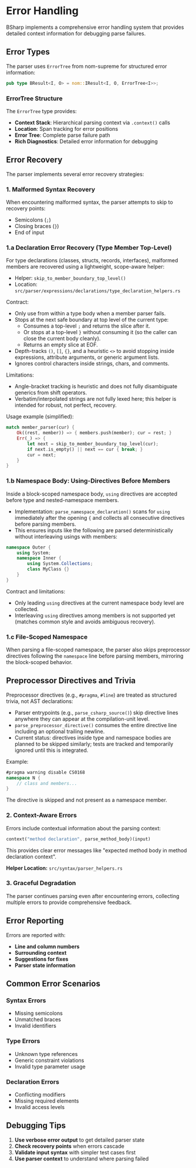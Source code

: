 
# Error Handling

BSharp implements a comprehensive error handling system that provides detailed context information for debugging parse failures.

## Error Types

The parser uses `ErrorTree` from nom-supreme for structured error information:

```rust
pub type BResult<I, O> = nom::IResult<I, O, ErrorTree<I>>;
```

### ErrorTree Structure

The `ErrorTree` type provides:
- **Context Stack**: Hierarchical parsing context via `.context()` calls
- **Location**: Span tracking for error positions
- **Error Tree**: Complete parse failure path
- **Rich Diagnostics**: Detailed error information for debugging

## Error Recovery

The parser implements several error recovery strategies:

### 1. Malformed Syntax Recovery

When encountering malformed syntax, the parser attempts to skip to recovery points:
- Semicolons (`;`)
- Closing braces (`}`)
- End of input

### 1.a Declaration Error Recovery (Type Member Top-Level)

For type declarations (classes, structs, records, interfaces), malformed members are recovered using a lightweight, scope-aware helper:

- Helper: `skip_to_member_boundary_top_level()`
- Location: `src/parser/expressions/declarations/type_declaration_helpers.rs`

Contract:
- Only use from within a type body when a member parser fails.
- Stops at the next safe boundary at top level of the current type:
  - Consumes a top-level `;` and returns the slice after it.
  - Or stops at a top-level `}` without consuming it (so the caller can close the current body cleanly).
  - Returns an empty slice at EOF.
- Depth-tracks `()`, `[]`, `{}`, and a heuristic `<>` to avoid stopping inside expressions, attribute arguments, or generic argument lists.
- Ignores control characters inside strings, chars, and comments.

Limitations:
- Angle-bracket tracking is heuristic and does not fully disambiguate generics from shift operators.
- Verbatim/interpolated strings are not fully lexed here; this helper is intended for robust, not perfect, recovery.

Usage example (simplified):

```rust
match member_parser(cur) {
    Ok((rest, member)) => { members.push(member); cur = rest; }
    Err(_) => {
        let next = skip_to_member_boundary_top_level(cur);
        if next.is_empty() || next == cur { break; }
        cur = next;
    }
}
```

### 1.b Namespace Body: Using-Directives Before Members

Inside a block-scoped namespace body, `using` directives are accepted before type and nested-namespace members.

- Implementation: `parse_namespace_declaration()` scans for `using` immediately after the opening `{` and collects all consecutive directives before parsing members.
- This ensures inputs like the following are parsed deterministically without interleaving usings with members:

```csharp
namespace Outer {
    using System;
    namespace Inner {
        using System.Collections;
        class MyClass {}
    }
}
```

Contract and limitations:
- Only leading `using` directives at the current namespace body level are collected.
- Interleaving `using` directives among members is not supported yet (matches common style and avoids ambiguous recovery).

### 1.c File-Scoped Namespace

When parsing a file-scoped namespace, the parser also skips preprocessor directives following the `namespace` line before parsing members, mirroring the block-scoped behavior.

## Preprocessor Directives and Trivia

Preprocessor directives (e.g., `#pragma`, `#line`) are treated as structured trivia, not AST declarations:

- Parser entrypoints (e.g., `parse_csharp_source()`) skip directive lines anywhere they can appear at the compilation-unit level.
- `parse_preprocessor_directive()` consumes the entire directive line including an optional trailing newline.
- Current status: directives inside type and namespace bodies are planned to be skipped similarly; tests are tracked and temporarily ignored until this is integrated.

Example:

```csharp
#pragma warning disable CS0168
namespace N {
    // class and members...
}
```

The directive is skipped and not present as a namespace member.

### 2. Context-Aware Errors

Errors include contextual information about the parsing context:

```rust
context("method declaration", parse_method_body)(input)
```

This provides clear error messages like "expected method body in method declaration context".

**Helper Location:** `src/syntax/parser_helpers.rs`

### 3. Graceful Degradation

The parser continues parsing even after encountering errors, collecting multiple errors to provide comprehensive feedback.

## Error Reporting

Errors are reported with:
- **Line and column numbers**
- **Surrounding context**
- **Suggestions for fixes**
- **Parser state information**

## Common Error Scenarios

### Syntax Errors
- Missing semicolons
- Unmatched braces
- Invalid identifiers

### Type Errors
- Unknown type references
- Generic constraint violations
- Invalid type parameter usage

### Declaration Errors
- Conflicting modifiers
- Missing required elements
- Invalid access levels

## Debugging Tips

1. **Use verbose error output** to get detailed parser state
2. **Check recovery points** when errors cascade
3. **Validate input syntax** with simpler test cases first
4. **Use parser context** to understand where parsing failed
